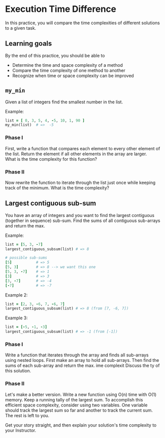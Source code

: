 # Execution Time Difference

In this practice, you will compare the time complexities of different solutions
to a given task.

## Learning goals

By the end of this practice, you should be able to

- Determine the time and space complexity of a method
- Compare the time complexity of one method to another
- Recognize when time or space complexity can be improved

## `my_min`

Given a list of integers find the smallest number in the list.

Example:

```ruby
list = [ 0, 3, 5, 4, -5, 10, 1, 90 ]
my_min(list)  # =>  -5
```

### Phase I

First, write a function that compares each element to every other element of the
list. Return the element if all other elements in the array are larger.  
What is the time complexity for this function?

### Phase II

Now rewrite the function to iterate through the list just once while keeping
track of the minimum. What is the time complexity?

## Largest contiguous sub-sum

You have an array of integers and you want to find the largest contiguous
(together in sequence) sub-sum. Find the sums of all contiguous sub-arrays and
return the max.

Example:

```ruby
list = [5, 3, -7]
largest_contiguous_subsum(list) # => 8

# possible sub-sums
[5]           # => 5
[5, 3]        # => 8 --> we want this one
[5, 3, -7]    # => 1
[3]           # => 3
[3, -7]       # => -4
[-7]          # => -7
```

Example 2:

```ruby
list = [2, 3, -6, 7, -6, 7]
largest_contiguous_subsum(list) # => 8 (from [7, -6, 7])
```

Example 3:

```ruby
list = [-5, -1, -3]
largest_contiguous_subsum(list) # => -1 (from [-1])
```

### Phase I

Write a function that iterates through the array and finds all sub-arrays using
nested loops. First make an array to hold all sub-arrays. Then find the sums of
each sub-array and return the max.
ime complexit
Discuss the ty of this solution.

### Phase II

Let's make a better version. Write a new function using O(n) time with O(1)
memory. Keep a running tally of the largest sum. To accomplish this efficient
space complexity, consider using two variables. One variable should track the
largest sum so far and another to track the current sum. The rest is left to
you.

Get your story straight, and then explain your solution's time complexity to
your Instructor.
